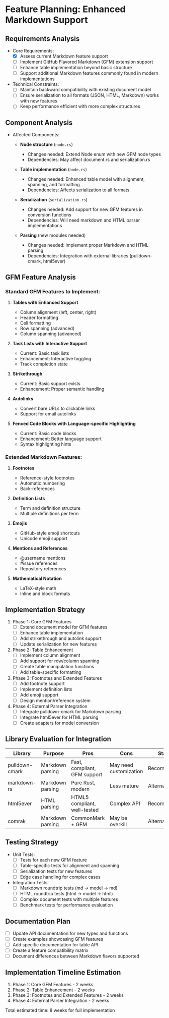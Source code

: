 # Feature Planning: Enhanced Markdown Support

## Requirements Analysis
- Core Requirements:
  - [x] Assess current Markdown feature support
  - [ ] Implement GitHub Flavored Markdown (GFM) extension support
  - [ ] Enhance table implementation beyond basic structure
  - [ ] Support additional Markdown features commonly found in modern implementations

- Technical Constraints:
  - [ ] Maintain backward compatibility with existing document model
  - [ ] Ensure serialization to all formats (JSON, HTML, Markdown) works with new features
  - [ ] Keep performance efficient with more complex structures

## Component Analysis
- Affected Components:
  - **Node structure** (`node.rs`)
    - Changes needed: Extend Node enum with new GFM node types
    - Dependencies: May affect document.rs and serialization.rs

  - **Table implementation** (`node.rs`)
    - Changes needed: Enhanced table model with alignment, spanning, and formatting
    - Dependencies: Affects serialization to all formats

  - **Serialization** (`serialization.rs`)
    - Changes needed: Add support for new GFM features in conversion functions
    - Dependencies: Will need markdown and HTML parser implementations

  - **Parsing** (new modules needed)
    - Changes needed: Implement proper Markdown and HTML parsing
    - Dependencies: Integration with external libraries (pulldown-cmark, html5ever)

## GFM Feature Analysis

### Standard GFM Features to Implement:
1. **Tables with Enhanced Support**
   - Column alignment (left, center, right)
   - Header formatting
   - Cell formatting
   - Row spanning (advanced)
   - Column spanning (advanced)

2. **Task Lists with Interactive Support**
   - Current: Basic task lists
   - Enhancement: Interactive toggling
   - Track completion state

3. **Strikethrough**
   - Current: Basic support exists
   - Enhancement: Proper semantic handling

4. **Autolinks**
   - Convert bare URLs to clickable links
   - Support for email autolinks

5. **Fenced Code Blocks with Language-specific Highlighting**
   - Current: Basic code blocks
   - Enhancement: Better language support
   - Syntax highlighting hints

### Extended Markdown Features:
1. **Footnotes**
   - Reference-style footnotes
   - Automatic numbering
   - Back-references

2. **Definition Lists**
   - Term and definition structure
   - Multiple definitions per term

3. **Emojis**
   - GitHub-style emoji shortcuts
   - Unicode emoji support

4. **Mentions and References**
   - @username mentions
   - #issue references
   - Repository references

5. **Mathematical Notation**
   - LaTeX-style math
   - Inline and block formats

## Implementation Strategy
1. Phase 1: Core GFM Features
   - [ ] Extend document model for GFM features
   - [ ] Enhance table implementation
   - [ ] Add strikethrough and autolink support
   - [ ] Update serialization for new features

2. Phase 2: Table Enhancement
   - [ ] Implement column alignment
   - [ ] Add support for row/column spanning
   - [ ] Create table manipulation functions
   - [ ] Add table-specific formatting

3. Phase 3: Footnotes and Extended Features
   - [ ] Add footnote support
   - [ ] Implement definition lists
   - [ ] Add emoji support
   - [ ] Design mention/reference system

4. Phase 4: External Parser Integration
   - [ ] Integrate pulldown-cmark for Markdown parsing
   - [ ] Integrate html5ever for HTML parsing
   - [ ] Create adapters for model conversion

## Library Evaluation for Integration
| Library        | Purpose          | Pros                         | Cons                   | Status      |
| -------------- | ---------------- | ---------------------------- | ---------------------- | ----------- |
| pulldown-cmark | Markdown parsing | Fast, compliant, GFM support | May need customization | Recommended |
| markdown-rs    | Markdown parsing | Pure Rust, modern            | Less mature            | Alternative |
| html5ever      | HTML parsing     | HTML5 compliant, well-tested | Complex API            | Recommended |
| comrak         | Markdown parsing | CommonMark + GFM             | May be overkill        | Alternative |

## Testing Strategy
- Unit Tests:
  - [ ] Tests for each new GFM feature
  - [ ] Table-specific tests for alignment and spanning
  - [ ] Serialization tests for new features
  - [ ] Edge case handling for complex cases

- Integration Tests:
  - [ ] Markdown roundtrip tests (md -> model -> md)
  - [ ] HTML roundtrip tests (html -> model -> html)
  - [ ] Complex document tests with multiple features
  - [ ] Benchmark tests for performance evaluation

## Documentation Plan
- [ ] Update API documentation for new types and functions
- [ ] Create examples showcasing GFM features
- [ ] Add specific documentation for table API
- [ ] Create a feature compatibility matrix
- [ ] Document differences between Markdown flavors supported

## Implementation Timeline Estimation
1. Phase 1: Core GFM Features - 2 weeks
2. Phase 2: Table Enhancement - 2 weeks
3. Phase 3: Footnotes and Extended Features - 2 weeks
4. Phase 4: External Parser Integration - 2 weeks

Total estimated time: 8 weeks for full implementation
